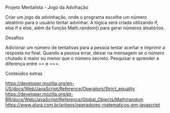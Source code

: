 Projeto Mentalista - Jogo da Advihação

Criar um jogo da advinhação, onde o programa escolhe um número aleatório para o usuário tentar advinhar. A lógica será criada utilizando if, else if e else, além da função Math.random() para gerar números aleatórios.


Desafios

Adicionar um número de tentativas para a pessoa tentar acertar e imprimir a resposta no final.
Quando a pessoa errar, deixar na mensagem se o número chutado é maior ou menor que o número secreto.
Pesquisar e aprender a diferença entre == e ===.


Conteúdos extras

https://developer.mozilla.org/en-US/docs/Web/JavaScript/Reference/Operators/Strict_equality
https://developer.mozilla.org/pt-BR/docs/Web/JavaScript/Reference/Global_Objects/Math/random
https://www.alura.com.br/artigos/operadores-matematicos-em-javascript
